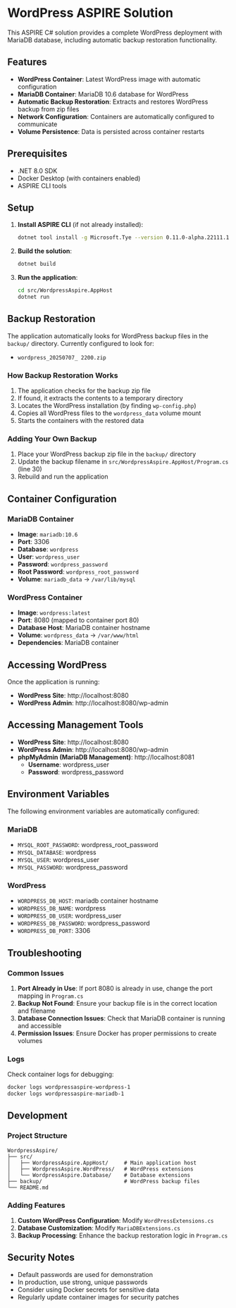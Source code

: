 # WordPress ASPIRE Solution

This ASPIRE C# solution provides a complete WordPress deployment with MariaDB database, including automatic backup restoration functionality.

## Features

- **WordPress Container**: Latest WordPress image with automatic configuration
- **MariaDB Container**: MariaDB 10.6 database for WordPress
- **Automatic Backup Restoration**: Extracts and restores WordPress backup from zip files
- **Network Configuration**: Containers are automatically configured to communicate
- **Volume Persistence**: Data is persisted across container restarts

## Prerequisites

- .NET 8.0 SDK
- Docker Desktop (with containers enabled)
- ASPIRE CLI tools

## Setup

1. **Install ASPIRE CLI** (if not already installed):
   ```bash
   dotnet tool install -g Microsoft.Tye --version 0.11.0-alpha.22111.1
   ```

2. **Build the solution**:
   ```bash
   dotnet build
   ```

3. **Run the application**:
   ```bash
   cd src/WordpressAspire.AppHost
   dotnet run
   ```

## Backup Restoration

The application automatically looks for WordPress backup files in the `backup/` directory. Currently configured to look for:
- `wordpress_20250707_ 2200.zip`

### How Backup Restoration Works

1. The application checks for the backup zip file
2. If found, it extracts the contents to a temporary directory
3. Locates the WordPress installation (by finding `wp-config.php`)
4. Copies all WordPress files to the `wordpress_data` volume mount
5. Starts the containers with the restored data

### Adding Your Own Backup

1. Place your WordPress backup zip file in the `backup/` directory
2. Update the backup filename in `src/WordpressAspire.AppHost/Program.cs` (line 30)
3. Rebuild and run the application

## Container Configuration

### MariaDB Container
- **Image**: `mariadb:10.6`
- **Port**: 3306
- **Database**: `wordpress`
- **User**: `wordpress_user`
- **Password**: `wordpress_password`
- **Root Password**: `wordpress_root_password`
- **Volume**: `mariadb_data` → `/var/lib/mysql`

### WordPress Container
- **Image**: `wordpress:latest`
- **Port**: 8080 (mapped to container port 80)
- **Database Host**: MariaDB container hostname
- **Volume**: `wordpress_data` → `/var/www/html`
- **Dependencies**: MariaDB container

## Accessing WordPress

Once the application is running:
- **WordPress Site**: http://localhost:8080
- **WordPress Admin**: http://localhost:8080/wp-admin

## Accessing Management Tools

- **WordPress Site**: http://localhost:8080
- **WordPress Admin**: http://localhost:8080/wp-admin
- **phpMyAdmin (MariaDB Management)**: http://localhost:8081
    - **Username**: wordpress_user
    - **Password**: wordpress_password

## Environment Variables

The following environment variables are automatically configured:

### MariaDB
- `MYSQL_ROOT_PASSWORD`: wordpress_root_password
- `MYSQL_DATABASE`: wordpress
- `MYSQL_USER`: wordpress_user
- `MYSQL_PASSWORD`: wordpress_password

### WordPress
- `WORDPRESS_DB_HOST`: mariadb container hostname
- `WORDPRESS_DB_NAME`: wordpress
- `WORDPRESS_DB_USER`: wordpress_user
- `WORDPRESS_DB_PASSWORD`: wordpress_password
- `WORDPRESS_DB_PORT`: 3306

## Troubleshooting

### Common Issues

1. **Port Already in Use**: If port 8080 is already in use, change the port mapping in `Program.cs`
2. **Backup Not Found**: Ensure your backup file is in the correct location and filename
3. **Database Connection Issues**: Check that MariaDB container is running and accessible
4. **Permission Issues**: Ensure Docker has proper permissions to create volumes

### Logs

Check container logs for debugging:
```bash
docker logs wordpressaspire-wordpress-1
docker logs wordpressaspire-mariadb-1
```

## Development

### Project Structure
```
WordpressAspire/
├── src/
│   ├── WordpressAspire.AppHost/     # Main application host
│   ├── WordpressAspire.WordPress/   # WordPress extensions
│   └── WordpressAspire.Database/    # Database extensions
├── backup/                          # WordPress backup files
└── README.md
```

### Adding Features

1. **Custom WordPress Configuration**: Modify `WordPressExtensions.cs`
2. **Database Customization**: Modify `MariaDBExtensions.cs`
3. **Backup Processing**: Enhance the backup restoration logic in `Program.cs`

## Security Notes

- Default passwords are used for demonstration
- In production, use strong, unique passwords
- Consider using Docker secrets for sensitive data
- Regularly update container images for security patches 